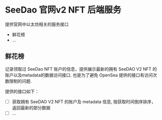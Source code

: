 # SeeDao 官网v2 NFT 后端服务

提供官网中以太坊相关的服务接口

- 鲜花榜
- ...


## 鲜花榜

记录领取过 SeeDao NFT 账户的信息，提供展示最新的拥有 SeeDAO V2 NFT 的账户以及metadata的数据访问接口. 也是为了避免 OpenSea 提供的接口有访问次数限制的问题.

提供的接口如下：

- [ ] 获取拥有 SeeDAO V2 NFT 的账户及 metadata 信息, 按获取时间倒序排序，返回最新的部分数据
- [ ] ...